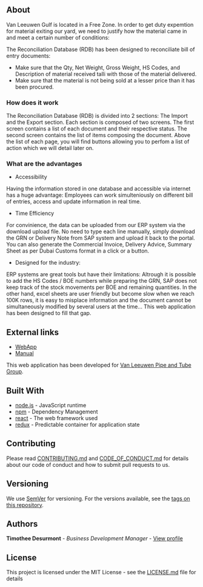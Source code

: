 ## About
Van Leeuwen Gulf is located in a Free Zone. In order to get duty expemtion for material exiting our yard, we need to justify how the material came in and meet a certain number of conditions:

The Reconciliation Database (RDB) has been designed to reconciliate bill of entry documents: 
- Make sure that the Qty, Net Weight, Gross Weight, HS Codes, and Description of material received talli with those of the material delivered.
- Make sure that the material is not being sold at a lesser price than it has been procured.

### How does it work

The Reconciliation Database (RDB) is divided into 2 sections: The Import and the Export section. Each section is composed of two screens. The first screen contains a list of each document and their respective status. The second screen contains the list of items composing the document. Above the list of each page, you will find buttons allowing you to perfom a list of action which we will detail later on.

### What are the advantages

* Accessibility

Having the information stored in one database and accessible via internet has a huge advantage: Employees can work simulteniously on different bill of entries, access and update information in real time.

* Time Efficiency

For convinience, the data can be uploaded from our ERP system via the download upload file. No need to type each line manually, simply download the GRN or Delivery Note from SAP system and upload it back to the portal. You can also generate  the Commercial Invoice, Delivery Advice, Summary Sheet as per Dubai Customs format in a click or a button.

* Designed for the industry:

ERP systems are great tools but have their limitations: Altrough it is possible to add the HS Codes / BOE numbers while preparing the  GRN, SAP does not keep track of the stock movements per BOE and remaining quantities. In the other hand, excel sheets are user friendly but become slow when we reach 100K rows, it is easy to misplace information and the document cannot be simultaneously modified by several users at the time... This web application has been designed to fill that gap.

## External links

* [WebApp](https://reconciliation-client.herokuapp.com/)
* [Manual](https://timpublic.s3.eu-west-3.amazonaws.com/manuals/rdbManual.pdf)

This web application has been developed for [Van Leeuwen Pipe and Tube Group](https://www.vanleeuwen.com/en/).

## Built With

* [node.js](https://nodejs.org/en/) - JavaScript runtime
* [npm](https://www.npmjs.com) - Dependency Management
* [react](reactjs.org) - The web framework used
* [redux](https://redux.js.org/) - Predictable container for application state

## Contributing

Please read [CONTRIBUTING.md](CONTRIBUTING.md) and [CODE_OF_CONDUCT.md](CODE_OF_CONDUCT.md) for details about our code of conduct and how to submit pull requests to us.

## Versioning

We use [SemVer](http://semver.org/) for versioning. For the versions available, see the [tags on this repository](https://github.com/Sampaguitas/reconciliation_client/tags). 

## Authors

**Timothee Desurmont** - *Business Development Manager* - [View profile](https://www.linkedin.com/in/timothee-desurmont-82243245/)

## License

This project is licensed under the MIT License - see the [LICENSE.md](LICENSE.md) file for details
